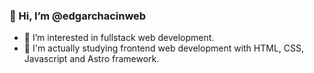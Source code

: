 ### 👋 Hi, I’m @edgarchacinweb
- 👀 I’m interested in fullstack web development.
- 🚀 I'm actually studying frontend web development with HTML, CSS, Javascript and Astro framework.

<!---
edgarchacinweb/edgarchacinweb is a ✨ special ✨ repository because its `README.md` (this file) appears on your GitHub profile.
You can click the Preview link to take a look at your changes.
--->
